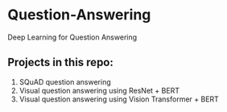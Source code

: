 # Question-Answering
Deep Learning for Question Answering

## Projects in this repo:

1. SQuAD question answering
2. Visual question answering using ResNet + BERT
3. Visual question answering using Vision Transformer + BERT
